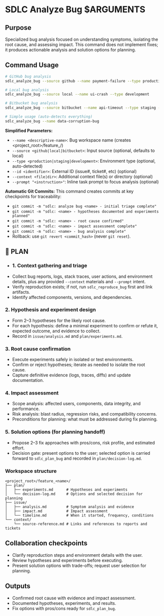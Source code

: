 # SDLC Analyze Bug $ARGUMENTS

## Purpose
Specialized bug analysis focused on understanding symptoms, isolating the root cause, and
assessing impact. This command does not implement fixes; it produces actionable analysis and
solution options for planning.

## Command Usage
```bash
# GitHub bug analysis
sdlc_analyze_bug --source github --name payment-failure --type production --id 456

# Local bug analysis
sdlc_analyze_bug --source local --name ui-crash --type development

# Bitbucket bug analysis
sdlc_analyze_bug --source bitbucket --name api-timeout --type staging --id 789

# Simple usage (auto-detects everything)
sdlc_analyze_bug --name data-corruption-bug
```

**Simplified Parameters:**
- `--name <descriptive-name>`: Bug workspace name (creates <project_root>/feature_<name>/)
- `--source <github|local|bitbucket>`: Input source (optional, defaults to local)
- `--type <production|staging|development>`: Environment type (optional, auto-detected)
- `--id <identifier>`: External ID (issue#, ticket#, etc) (optional)
- `--context <file|dir>`: Additional context file(s) or directory (optional)
- `--prompt "<instruction>"`: Inline task prompt to focus analysis (optional)

**Automatic Git Commits:**
This command creates commits at key checkpoints for traceability:
- `git commit -m "sdlc: analyze bug <name> - initial triage complete"`
- `git commit -m "sdlc: <name> - hypotheses documented and experiments planned"`
- `git commit -m "sdlc: <name> - root cause confirmed"`
- `git commit -m "sdlc: <name> - impact assessment complete"`
- `git commit -m "sdlc: <name> - bug analysis complete"`
- Rollback: use `git revert <commit_hash>` (never `git reset`).

## 🔹 PLAN
- ### 1. Context gathering and triage
- Collect bug reports, logs, stack traces, user actions, and environment details, plus any
  provided `--context` materials and `--prompt` intent.
- Verify reproduction exists; if not, run `sdlc_reproduce_bug` first and link artifacts.
- Identify affected components, versions, and dependencies.

### 2. Hypothesis and experiment design
- Form 2–3 hypotheses for the likely root cause.
- For each hypothesis: define a minimal experiment to confirm or refute it, expected outcome,
  and evidence to collect.
- Record in `issue/analysis.md` and `plan/experiments.md`.

### 3. Root cause confirmation
- Execute experiments safely in isolated or test environments.
- Confirm or reject hypotheses; iterate as needed to isolate the root cause.
- Capture definitive evidence (logs, traces, diffs) and update documentation.

### 4. Impact assessment
- Scope analysis: affected users, components, data integrity, and performance.
- Risk analysis: blast radius, regression risks, and compatibility concerns.
- Preconditions for planning: what must be addressed during fix planning.

### 5. Solution options (for planning handoff)
- Propose 2–3 fix approaches with pros/cons, risk profile, and estimated effort.
- Decision gate: present options to the user; selected option is carried forward to
  `sdlc_plan_bug` and recorded in `plan/decision-log.md`.

### Workspace structure
```
<project_root>/feature_<name>/
├── plan/
│   ├── experiments.md      # Hypotheses and experiments
│   └── decision-log.md     # Options and selected decision for planning
├── issue/
│   ├── analysis.md         # Symptom analysis and evidence
│   ├── impact.md           # Impact assessment
│   └── timeline.md         # When it started, frequency, conditions
└── context/
    └── source-reference.md # Links and references to reports and tickets
```

## Collaboration checkpoints
- Clarify reproduction steps and environment details with the user.
- Review hypotheses and experiments before executing.
- Present solution options with trade-offs; request user selection for planning.

## Outputs
- Confirmed root cause with evidence and impact assessment.
- Documented hypotheses, experiments, and results.
- Fix options with pros/cons ready for `sdlc_plan_bug`.
